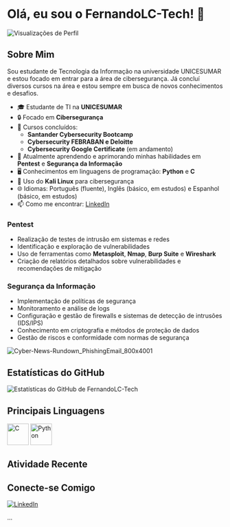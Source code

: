 # Olá, eu sou o FernandoLC-Tech! 👋

![Visualizações de Perfil](https://komarev.com/ghpvc/?username=FernandoLC-Tech&color=blue)

## Sobre Mim

Sou estudante de Tecnologia da Informação na universidade UNICESUMAR e estou focado em entrar para a área de cibersegurança. 
Já concluí diversos cursos na área e estou sempre em busca de novos conhecimentos e desafios.

- 🎓 Estudante de TI na **UNICESUMAR**
- 🔒 Focado em **Cibersegurança**
- 📜 Cursos concluídos:
  - **Santander Cybersecurity Bootcamp**
  - **Cybersecurity FEBRABAN e Deloitte**
  - **Cybersecurity Google Certificate** (em andamento)
- 🌱 Atualmente aprendendo e aprimorando minhas habilidades em **Pentest** e **Segurança da Informação**
- 🖥️ Conhecimentos em linguagens de programação: **Python** e **C**
- 🐧 Uso do **Kali Linux** para cibersegurança
- 🌐 Idiomas: Português (fluente), Inglês (básico, em estudos) e Espanhol (básico, em estudos)
- 📫 Como me encontrar: [LinkedIn](https://www.linkedin.com/in/fernando-de-lima-cosmo)

### Pentest
- Realização de testes de intrusão em sistemas e redes
- Identificação e exploração de vulnerabilidades
- Uso de ferramentas como **Metasploit**, **Nmap**, **Burp Suite** e **Wireshark**
- Criação de relatórios detalhados sobre vulnerabilidades e recomendações de mitigação

### Segurança da Informação
- Implementação de políticas de segurança
- Monitoramento e análise de logs
- Configuração e gestão de firewalls e sistemas de detecção de intrusões (IDS/IPS)
- Conhecimento em criptografia e métodos de proteção de dados
- Gestão de riscos e conformidade com normas de segurança

 ![Cyber-News-Rundown_PhishingEmail_800x4001](https://github.com/user-attachments/assets/aeb7d5b5-e815-486d-8134-1dc14cb5fe1c)

## Estatísticas do GitHub

![Estatísticas do GitHub de FernandoLC-Tech](https://github-readme-stats.vercel.app/api?username=FernandoLC-Tech&show_icons=true&theme=radical)

## Principais Linguagens
<img src="https://cdn.iconscout.com/icon/free/png-256/c-programming-569564.png" alt="C" width="50" height="50"> <img src="https://cdn.iconscout.com/icon/free/png-256/python-3521655-2945099.png" alt="Python" width="50" height="50">

## Atividade Recente

<!--START_SECTION:activity-->


## Conecte-se Comigo

[![LinkedIn](https://img.shields.io/badge/-LinkedIn-blue?style=flat&logo=Linkedin&logoColor=white)](https://www.linkedin.com/in/fernando-de-lima-cosmo)

...
